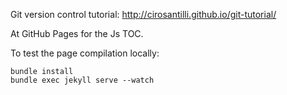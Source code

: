 Git version control tutorial: <http://cirosantilli.github.io/git-tutorial/>

At GitHub Pages for the Js TOC.

To test the page compilation locally:

    bundle install
    bundle exec jekyll serve --watch
